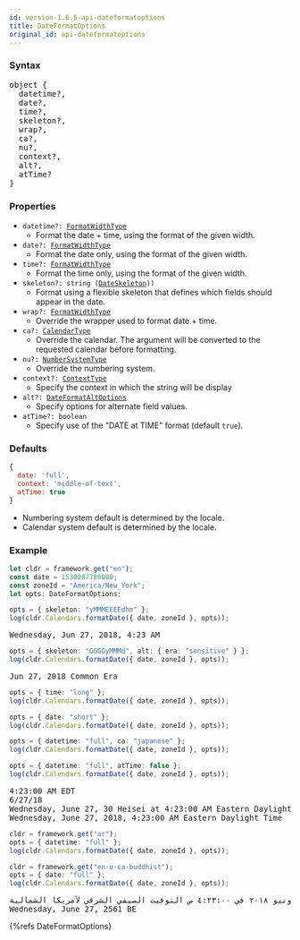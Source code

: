 ```yaml
---
id: version-1.6.5-api-dateformatoptions
title: DateFormatOptions
original_id: api-dateformatoptions
---
```


### Syntax

<pre class="syntax">
object {
  datetime?,
  date?,
  time?,
  skeleton?,
  wrap?,
  ca?,
  nu?,
  context?,
  alt?,
  atTime?
}
</pre>

### Properties

- <code class="def">datetime?: <span>[FormatWidthType](api-formatwidthtype)</span></code>
  - Format the date + time, using the format of the given width.
- <code class="def">date?: <span>[FormatWidthType](api-formatwidthtype)</span></code>
  - Format the date only, using the format of the given width.
- <code class="def">time?: <span>[FormatWidthType](api-formatwidthtype)</span></code>
  - Format the time only, using the format of the given width.
- <code class="def">skeleton?: <span>string ([DateSkeleton](api-dateskeleton)))</span></code>
  - Format using a flexible skeleton that defines which fields should appear in the date.
- <code class="def">wrap?: <span>[FormatWidthType](api-formatwidthtype)</span></code>
  - Override the wrapper used to format date + time.
- <code class="def">ca?: <span>[CalendarType](api-calendartype)</span></code>
  - Override the calendar. The argument will be converted to the requested calendar before formatting.
- <code class="def">nu?: <span>[NumberSystemType](api-numbersystemtype)</span></code>
  - Override the numbering system.
- <code class="def">context?: <span>[ContextType](api-contexttype)</span></code>
  - Specify the context in which the string will be display
- <code class="def">alt?: <span>[DateFormatAltOptions](api-dateformataltoptions)</span></code>
  - Specify options for alternate field values.
- <code class="def">atTime?: <span>boolean</span></code>
  - Specify use of the "DATE at TIME" format (default `true`).

### Defaults

```javascript
{
  date: 'full',
  context: 'middle-of-text',
  atTime: true
}
```

- Numbering system default is determined by the locale.
- Calendar system default is determined by the locale.

### Example

```typescript
let cldr = framework.get("en");
const date = 1530087780000;
const zoneId = "America/New_York";
let opts: DateFormatOptions;

opts = { skeleton: "yMMMEEEEdhm" };
log(cldr.Calendars.formatDate({ date, zoneId }, opts));
```
<pre class="output">
Wednesday, Jun 27, 2018, 4:23 AM
</pre>


```typescript
opts = { skeleton: "GGGGyMMMd", alt: { era: "sensitive" } };
log(cldr.Calendars.formatDate({ date, zoneId }, opts));
```
<pre class="output">
Jun 27, 2018 Common Era
</pre>


```typescript
opts = { time: "long" };
log(cldr.Calendars.formatDate({ date, zoneId }, opts));

opts = { date: "short" };
log(cldr.Calendars.formatDate({ date, zoneId }, opts));

opts = { datetime: "full", ca: "japanese" };
log(cldr.Calendars.formatDate({ date, zoneId }, opts));

opts = { datetime: "full", atTime: false };
log(cldr.Calendars.formatDate({ date, zoneId }, opts));
```
<pre class="output">
4:23:00 AM EDT
6/27/18
Wednesday, June 27, 30 Heisei at 4:23:00 AM Eastern Daylight Time
Wednesday, June 27, 2018, 4:23:00 AM Eastern Daylight Time
</pre>


```typescript
cldr = framework.get("ar");
opts = { datetime: "full" };
log(cldr.Calendars.formatDate({ date, zoneId }, opts));

cldr = framework.get("en-u-ca-buddhist");
opts = { date: "full" };
log(cldr.Calendars.formatDate({ date, zoneId }, opts));
```
<pre class="output">
الأربعاء، ٢٧ يونيو ٢٠١٨ في ٤:٢٣:٠٠ ص التوقيت الصيفي الشرقي لأمريكا الشمالية
Wednesday, June 27, 2561 BE
</pre>


{%refs DateFormatOptions}
